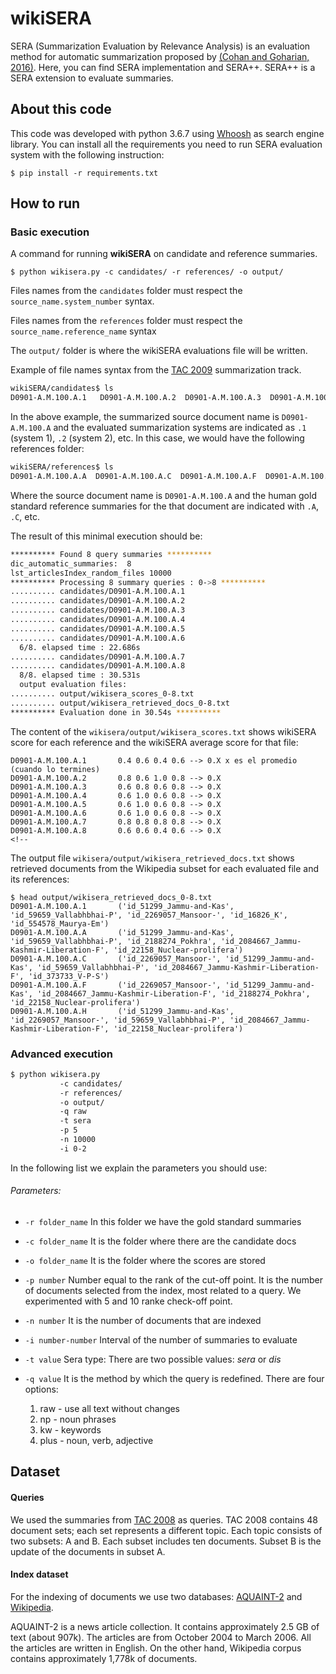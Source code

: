 

# wikiSERA

SERA (Summarization Evaluation by Relevance Analysis) is an evaluation method for automatic 
summarization proposed by [(Cohan and Goharian, 2016)](https://arxiv.org/pdf/1604.00400.pdf). Here, you can find SERA implementation and SERA++.
SERA++ is a SERA extension to evaluate summaries. 

## About this code

This code was developed with  python 3.6.7 using [Whoosh](https://whoosh.readthedocs.io/en/latest/intro.html) as search
engine library. You can install all the requirements you need to run SERA evaluation system with the following instruction:

 `
 $ pip install -r requirements.txt
 ` 

## How to run
### Basic execution
A command for running **wikiSERA** on candidate and reference summaries. 
```
$ python wikisera.py -c candidates/ -r references/ -o output/
```
Files names from the `candidates` folder must respect the `source_name.system_number` syntax.  

Files names from the `references` folder must respect the `source_name.reference_name` syntax

The `output/` folder is where the wikiSERA evaluations file will be written.

Example of file names syntax from the [TAC 2009](https://tac.nist.gov/2009/Summarization/) summarization track. 
```bash
wikiSERA/candidates$ ls 
D0901-A.M.100.A.1   D0901-A.M.100.A.2  D0901-A.M.100.A.3  D0901-A.M.100.A.4  D0901-A.M.100.A.5  D0901-A.M.100.A.6  D0901-A.M.100.A.7  D0901-A.M.100.A.8
```
In the above example, the summarized source document name is `D0901-A.M.100.A` and the evaluated summarization systems are indicated as `.1` (system 1), `.2` (system 2), etc. In this case, we would have the following references folder:
```bash
wikiSERA/references$ ls
D0901-A.M.100.A.A  D0901-A.M.100.A.C  D0901-A.M.100.A.F  D0901-A.M.100.A.H
```
Where the source document name is `D0901-A.M.100.A` and the human gold standard reference summaries for the that document are indicated with `.A`, `.C`, etc. 

The result of this minimal execution should be:
```bash
********** Found 8 query summaries **********
dic_automatic_summaries:  8
lst_articlesIndex_random_files 10000
********** Processing 8 summary queries : 0->8 **********
.......... candidates/D0901-A.M.100.A.1
.......... candidates/D0901-A.M.100.A.2
.......... candidates/D0901-A.M.100.A.3
.......... candidates/D0901-A.M.100.A.4
.......... candidates/D0901-A.M.100.A.5
.......... candidates/D0901-A.M.100.A.6
  6/8. elapsed time : 22.686s
.......... candidates/D0901-A.M.100.A.7
.......... candidates/D0901-A.M.100.A.8
  8/8. elapsed time : 30.531s
  output evaluation files:
.......... output/wikisera_scores_0-8.txt
.......... output/wikisera_retrieved_docs_0-8.txt
********** Evaluation done in 30.54s **********
```

The content of the `wikisera/output/wikisera_scores.txt` shows wikiSERA score for each reference and the wikiSERA average score for that file: 
```
D0901-A.M.100.A.1       0.4 0.6 0.4 0.6 --> 0.X x es el promedio (cuando lo termines)
D0901-A.M.100.A.2       0.8 0.6 1.0 0.8 --> 0.X
D0901-A.M.100.A.3       0.6 0.8 0.6 0.8 --> 0.X
D0901-A.M.100.A.4       0.6 1.0 0.6 0.8 --> 0.X
D0901-A.M.100.A.5       0.6 1.0 0.6 0.8 --> 0.X
D0901-A.M.100.A.6       0.6 1.0 0.6 0.8 --> 0.X
D0901-A.M.100.A.7       0.8 0.8 0.8 0.8 --> 0.X
D0901-A.M.100.A.8       0.6 0.6 0.4 0.6 --> 0.X
<!--
```

The output file `wikisera/output/wikisera_retrieved_docs.txt` shows retrieved documents from the Wikipedia subset for each evaluated file and its references:
```
$ head output/wikisera_retrieved_docs_0-8.txt 
D0901-A.M.100.A.1       ('id_51299_Jammu-and-Kas', 'id_59659_Vallabhbhai-P', 'id_2269057_Mansoor-', 'id_16826_K', 'id_554578_Maurya-Em')
D0901-A.M.100.A.A       ('id_51299_Jammu-and-Kas', 'id_59659_Vallabhbhai-P', 'id_2188274_Pokhra', 'id_2084667_Jammu-Kashmir-Liberation-F', 'id_22158_Nuclear-prolifera')
D0901-A.M.100.A.C       ('id_2269057_Mansoor-', 'id_51299_Jammu-and-Kas', 'id_59659_Vallabhbhai-P', 'id_2084667_Jammu-Kashmir-Liberation-F', 'id_373733_V-P-S')
D0901-A.M.100.A.F       ('id_2269057_Mansoor-', 'id_51299_Jammu-and-Kas', 'id_2084667_Jammu-Kashmir-Liberation-F', 'id_2188274_Pokhra', 'id_22158_Nuclear-prolifera')
D0901-A.M.100.A.H       ('id_51299_Jammu-and-Kas', 'id_2269057_Mansoor-', 'id_59659_Vallabhbhai-P', 'id_2084667_Jammu-Kashmir-Liberation-F', 'id_22158_Nuclear-prolifera')
```
### Advanced execution

```bash
$ python wikisera.py 
           -c candidates/ 
           -r references/ 
           -o output/
           -q raw
           -t sera
           -p 5
           -n 10000
           -i 0-2
  ```
<!--
python wikisera.py 
-index_docs_folder /path/index/txt/
-save_index_folder /path/save_index/
-reference_folder /path/models/ 
-candidate_folder /path/candidates/
-results_folder /path/results/
-refine_query raw -sera_type sera
-cut_off_point 5 -num_docs_index 10000 
-index_name name  -interval 0-2
***fixed parameters:
index_docs_folder
save_index_folder
index_name
***optional parameters
-refine_query raw
-sera_type sera
-cut_off_point 5
-num_docs_index 10000
-interval 0-2
*** TODO: 
1) Fixed and optional parameters
2) Dependencies installation script
7) File Names
1) provide a limited set of the TAC 2008 corpus
2) provide a limted set of the TAC 2009 corpus
3) provide a limited set of the Cohan 2018 corpus
4) Add GPL licenses
5) Fork to an anonymous gitlab or github repository
--> 
In the following list we explain the parameters you should use:

###### Parameters:
- `-r folder_name` In this folder we have the gold standard summaries
- `-c folder_name` It is the folder where there are the candidate docs
- `-o folder_name` It is the folder where the scores are stored
- `-p number` Number equal to the rank of the cut-off point. It is the number of documents selected from the index, most related to a query.
                   We experimented with 5 and 10 ranke check-off point.
- `-n number` It is the number of documents that are indexed
- `-i number-number` Interval of the number of summaries to evaluate
- `-t value` Sera type: There are two possible values: *sera* or *dis*
- `-q value` It is the method by which the query is redefined. There are four options:

    1. raw - use all text without changes
    2. np - noun phrases
    3. kw - keywords
    4. plus - noun, verb, adjective

<!--
- `-index_docs_folder` It is the folder where the documents that are indexed are. 
The files are .txt
- `-save_index_folder` It is the folder where the index files generated by whoosh are stored
- `-reference_folder` In this folder we have the gold standard summaries
- `-candidate_folder` It is the folder where there are the candidate docs
- `-results_folder` It is the folder where the scores are stored
- `-index_name` It is the name with which the index generated by whoosh is saved
- `-cut_off_point` It is the  rank cut-off point . It is the number of documents selected from the index, most related to a query.
                   We experimented with 5 and 10 ranke check-off point.
- `-num_docs_index` It is the number of documents that are indexed
- `-interval` Interval of the number of summaries to evaluate
- `-sera_type` There are two possible values: *sera* or *dis*
- `-refine_query` It is the method by which the query is redefined. There are four options:

    1. raw - use all text without changes
    2. np - noun phrases
    3. kw - keywords
    4. plus - noun, verb, adjective
-->
## Dataset

#### Queries
We used the summaries from [TAC 2008](https://tac.nist.gov/data/past/2008/UpdateSumm08.html) as 
queries. TAC 2008 contains 48 document sets; each set represents a different topic. 
Each topic consists of two subsets: A and B. Each subset includes ten documents. 
Subset B is the update of the documents in subset A.

#### Index dataset
 
For the indexing of documents we use two databases: [AQUAINT-2](https://catalog.ldc.upenn.edu/LDC2008T25)
and [Wikipedia]().

AQUAINT-2 is a news article collection. It contains approximately 2.5 GB of text (about 907k). The articles are from October 2004 to March 2006. 
All the articles are written in English. On the other hand, Wikipedia corpus contains approximately
1,778k of documents.  


   

